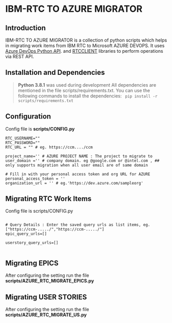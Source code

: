 # IBM-RTC TO AZURE MIGRATOR

## Introduction 
IBM-RTC TO AZURE MIGRATOR is a collection of python scripts which helps in migrating work items from IBM RTC to Microsoft AZURE DEVOPS.
It uses [Azure DevOps Python API](https://github.com/Microsoft/azure-devops-python-api). and [RTCCLIENT](https://rtcclient.readthedocs.io/en/latest/quickstart.html#) libraries to perform operations via REST API.

## Installation and Dependencies 
> **Python 3.8.1** was used during development
All dependencies are mentioned in the file scripts/requirements.txt. You can use the following commands to install the dependencies: 
``` pip install -r scripts/requirements.txt```


## Configuration
Config file is **scripts/CONFIG.py** 
 ```
RTC_USERNAME=""
RTC_PASSWORD=""
RTC_URL = "" # eg. https://ccm..../ccm

project_name='' # AZURE PROJECT NAME : The project to migrate to
user_domain ='' # company domain. eg @google.com or @intel.com , ## only supports migration when all user email are of same domain

# Fill in with your personal access token and org URL for AZURE
personal_access_token = ''
organization_url = '' # eg.'https://dev.azure.com/sampleorg' 
 ```

 
## Migrating RTC Work Items
Config file is scripts/CONFIG.py

 ```
 
# Query Details : Enter the saved query urls as list items, eg. ["https://ccm-...../","https://ccm-...../"]
epic_query_urls=[]

userstory_query_urls=[]

 
  ```

## Migrating EPICS
After configuring the setting run the file **scripts/AZURE_RTC_MIGRATE_EPICS.py**

## Migrating USER STORIES
After configuring the setting run the file **scripts/AZURE_RTC_MIGRATE_US.py**





